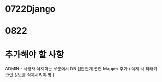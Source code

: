 # 0722Django

# 0822
# 추가해야 할 사항
ADMIN - 사용자 삭제하는 부분에서 DB 연관관계 관련 Mapper 추가
( 삭제 시 외래키 관련 정보를 삭제시켜야 함 )
